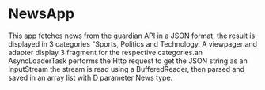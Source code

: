 # NewsApp
This app fetches news from the guardian API in a JSON format. the result is displayed in 3 categories "Sports, Politics and Technology.
A viewpager and adapter display 3 fragment for the respective categories.an AsyncLoaderTask performs the Http request to get the JSON string
as an InputStream the stream is read using a BufferedReader, then parsed and saved in an array list with D parameter News type.
